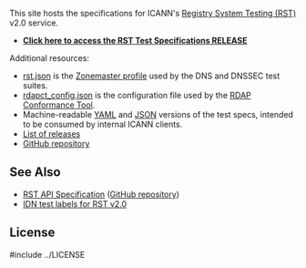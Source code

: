 This site hosts the specifications for ICANN's [Registry System Testing
(RST)](https://icann.org/resources/registry-system-testing-v2.0/) v2.0 service.

* [**Click here to access the RST Test Specifications RELEASE**](rst-test-specs.html)

Additional resources:

* [rst.json](https://github.com/icann/rst-test-specs/releases/download/RELEASE/rst.json)
  is the [Zonemaster
  profile](https://github.com/zonemaster/zonemaster/blob/master/docs/public/configuration/profiles.md)
  used by the DNS and DNSSEC test suites.
* [rdapct_config.json](https://github.com/icann/rst-test-specs/releases/download/RELEASE/rdapct_config.json)
  is the configuration file used by the [RDAP Conformance
  Tool](https://github.com/icann/rdap-conformance-tool).
* Machine-readable
  [YAML](https://github.com/icann/rst-test-specs/releases/download/RELEASE/rst-test-specs.yaml)
  and
  [JSON](https://github.com/icann/rst-test-specs/releases/download/RELEASE/rst-test-specs.json)
  versions of the test specs, intended to be consumed by internal ICANN clients.
* [List of releases](https://github.com/icann/rst-test-specs/releases)
* [GitHub repository](https://github.com/icann/rst-test-specs/)

## See Also

* [RST API Specification](https://icann.github.io/rst-api-spec)
  ([GitHub repository](https://github.com/icann/rst-api-spec))
* [IDN test labels for RST v2.0](https://github.com/icann/rst-idn-test-labels)

## License

#include ../LICENSE

